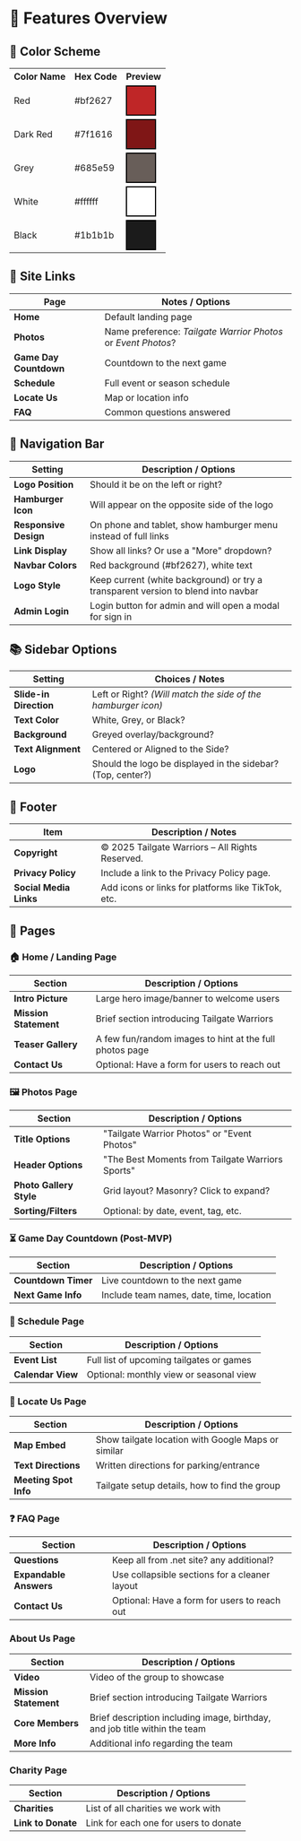 # 🎯 Features Overview

## 🎨 Color Scheme

<table> 
    <tr> 
        <th>Color Name</th> 
        <th>Hex Code</th> 
        <th>Preview</th> 
    </tr> 
    <tr> 
        <td>Red</td> 
        <td>#bf2627</td> 
        <td><div style="width: 50px; height: 50px; background-color: #bf2627; border: 2px solid #000;"></div></td> 
    </tr> 
    <tr> 
        <td>Dark Red</td> 
        <td>#7f1616</td> 
        <td><div style="width: 50px; height: 50px; background-color: #7f1616; border: 2px solid #000;"></div></td> 
    </tr> 
    <tr> 
        <td>Grey</td> 
        <td>#685e59</td> 
        <td><div style="width: 50px; height: 50px; background-color: #685e59; border: 2px solid #000;"></div></td> 
    </tr> 
    <tr> 
        <td>White</td> 
        <td>#ffffff</td> 
        <td><div style="width: 50px; height: 50px; background-color: #ffffff; border: 2px solid #000;"></div></td> 
    </tr> 
    <tr> 
        <td>Black</td> 
        <td>#1b1b1b</td> <td><div style="width: 50px; height: 50px; background-color: #1b1b1b; border: 2px solid #000;"></div></td> 
    </tr> 
</table>

## 🔗 Site Links

| Page                   | Notes / Options                                               |
| ---------------------- | ------------------------------------------------------------- |
| **Home**               | Default landing page                                          |
| **Photos**             | Name preference: _Tailgate Warrior Photos_ or _Event Photos_? |
| **Game Day Countdown** | Countdown to the next game                                    |
| **Schedule**           | Full event or season schedule                                 |
| **Locate Us**          | Map or location info                                          |
| **FAQ**                | Common questions answered                                     |

## 🔧 Navigation Bar

| Setting               | Description / Options                                                             |
| --------------------- | --------------------------------------------------------------------------------- |
| **Logo Position**     | Should it be on the left or right?                                                |
| **Hamburger Icon**    | Will appear on the opposite side of the logo                                      |
| **Responsive Design** | On phone and tablet, show hamburger menu instead of full links                    |
| **Link Display**      | Show all links? Or use a "More" dropdown?                                         |
| **Navbar Colors**     | Red background (#bf2627), white text                                              |
| **Logo Style**        | Keep current (white background) or try a transparent version to blend into navbar |
| **Admin Login**       | Login button for admin and will open a modal for sign in                          |

## 📚 Sidebar Options

| Setting                | Choices / Notes                                              |
| ---------------------- | ------------------------------------------------------------ |
| **Slide-in Direction** | Left or Right? _(Will match the side of the hamburger icon)_ |
| **Text Color**         | White, Grey, or Black?                                       |
| **Background**         | Greyed overlay/background?                                   |
| **Text Alignment**     | Centered or Aligned to the Side?                             |
| **Logo**               | Should the logo be displayed in the sidebar? (Top, center?)  |

## 🔻 Footer

| Item                   | Description / Notes                                |
| ---------------------- | -------------------------------------------------- |
| **Copyright**          | © 2025 Tailgate Warriors – All Rights Reserved.    |
| **Privacy Policy**     | Include a link to the Privacy Policy page.         |
| **Social Media Links** | Add icons or links for platforms like TikTok, etc. |

## 📄 Pages

### 🏠 Home / Landing Page

| Section               | Description / Options                                   |
| --------------------- | ------------------------------------------------------- |
| **Intro Picture**     | Large hero image/banner to welcome users                |
| **Mission Statement** | Brief section introducing Tailgate Warriors             |
| **Teaser Gallery**    | A few fun/random images to hint at the full photos page |
| **Contact Us**        | Optional: Have a form for users to reach out            |

### 🖼️ Photos Page

| Section                 | Description / Options                            |
| ----------------------- | ------------------------------------------------ |
| **Title Options**       | "Tailgate Warrior Photos" or "Event Photos"      |
| **Header Options**      | "The Best Moments from Tailgate Warriors Sports" |
| **Photo Gallery Style** | Grid layout? Masonry? Click to expand?           |
| **Sorting/Filters**     | Optional: by date, event, tag, etc.              |

### ⏳ Game Day Countdown (Post-MVP)

| Section             | Description / Options                    |
| ------------------- | ---------------------------------------- |
| **Countdown Timer** | Live countdown to the next game          |
| **Next Game Info**  | Include team names, date, time, location |

### 📅 Schedule Page

| Section           | Description / Options                    |
| ----------------- | ---------------------------------------- |
| **Event List**    | Full list of upcoming tailgates or games |
| **Calendar View** | Optional: monthly view or seasonal view  |

### 📍 Locate Us Page

| Section               | Description / Options                              |
| --------------------- | -------------------------------------------------- |
| **Map Embed**         | Show tailgate location with Google Maps or similar |
| **Text Directions**   | Written directions for parking/entrance            |
| **Meeting Spot Info** | Tailgate setup details, how to find the group      |

### ❓ FAQ Page

| Section                | Description / Options                         |
| ---------------------- | --------------------------------------------- |
| **Questions**          | Keep all from .net site? any additional?      |
| **Expandable Answers** | Use collapsible sections for a cleaner layout |
| **Contact Us**         | Optional: Have a form for users to reach out  |

### About Us Page

| Section               | Description / Options                                                      |
| --------------------- | -------------------------------------------------------------------------- |
| **Video**             | Video of the group to showcase                                             |
| **Mission Statement** | Brief section introducing Tailgate Warriors                                |
| **Core Members**      | Brief description including image, birthday, and job title within the team |
| **More Info**         | Additional info regarding the team                                         |

### Charity Page

| Section            | Description / Options                 |
| ------------------ | ------------------------------------- |
| **Charities**      | List of all charities we work with    |
| **Link to Donate** | Link for each one for users to donate |
